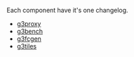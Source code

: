 
Each component have it's one changelog.

- [g3proxy](g3proxy/CHANGELOG)
- [g3bench](g3bench/CHANGELOG)
- [g3fcgen](g3fcgen/CHANGELOG)
- [g3tiles](g3tiles/CHANGELOG)
